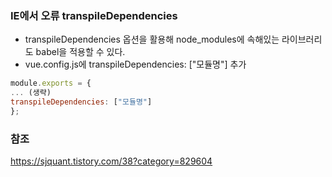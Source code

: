 ### IE에서 오류 transpileDependencies
- transpileDependencies 옵션을 활용해 node_modules에 속해있는 라이브러리도 babel을 적용할 수 있다.
- vue.config.js에 transpileDependencies: ["모듈명"] 추가

```js
module.exports = {
... (생략)
transpileDependencies: ["모듈명"]
};
```

### 참조
https://sjquant.tistory.com/38?category=829604